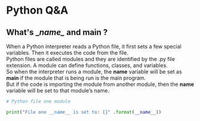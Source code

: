 # Python Q&A

## What's \__name\__ and __main__ ?
When a Python interpreter reads a Python file, it first sets a few special variables. Then it executes the code from the file.  
Python files are called modules and they are identified by the .py file extension. A module can define functions, classes, and variables.  
So when the interpreter runs a module, the __name__ variable will be set as  __main__ if the module that is being run is the main program.  
But if the code is importing the module from another module, then the __name__  variable will be set to that module’s name.  
```python
# Python file one module

print("File one __name__ is set to: {}" .format(__name__))
```

